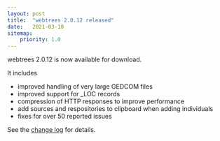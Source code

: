 ```yaml
---
layout: post
title:  "webtrees 2.0.12 released"
date:   2021-03-10
sitemap:
    priority: 1.0
---
```


webtrees 2.0.12 is now available for download.

It includes

* improved handling of very large GEDCOM files
* improved support for _LOC records
* compression of HTTP responses to improve performance
* add sources and respositories to clipboard when adding individuals
* fixes for over 50 reported issues
 
See the [change log](https://github.com/fisharebest/webtrees/compare/2.0.11...2.0.12) for details.
